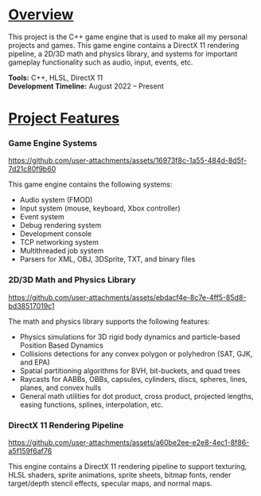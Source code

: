 # **<ins>Overview</ins>**  
This project is the C++ game engine that is used to make all my personal projects and games. This game engine contains a DirectX 11 rendering pipeline, a 2D/3D math and physics library, and systems for important gameplay functionality such as audio, input, events, etc.


**Tools:** C++, HLSL, DirectX 11  
**Development Timeline:** August 2022 – Present


# **<ins>Project Features</ins>**  
### **Game Engine Systems**  
https://github.com/user-attachments/assets/16973f8c-1a55-484d-8d5f-7d21c80f9b60

This game engine contains the following systems:  
- Audio system (FMOD)
- Input system (mouse, keyboard, Xbox controller)
- Event system
- Debug rendering system
- Development console
- TCP networking system
- Multithreaded job system
- Parsers for XML, OBJ, 3DSprite, TXT, and binary files




### **2D/3D Math and Physics Library**  
https://github.com/user-attachments/assets/ebdacf4e-8c7e-4ff5-85d8-bd38517019c1

The math and physics library supports the following features:
- Physics simulations for 3D rigid body dynamics and particle-based Position Based Dynamics
- Collisions detections for any convex polygon or polyhedron (SAT, GJK, and EPA)
- Spatial partitioning algorithms for BVH, bit-buckets, and quad trees
- Raycasts for AABBs, OBBs, capsules, cylinders, discs, spheres, lines, planes, and convex hulls
- General math utilities for dot product, cross product, projected lengths, easing functions, splines, interpolation, etc.




### **DirectX 11 Rendering Pipeline**  
https://github.com/user-attachments/assets/a60be2ee-e2e8-4ec1-8f86-a5f159f6af76

This engine contains a DirectX 11 rendering pipeline to support texturing, HLSL shaders, sprite animations, sprite sheets, bitmap fonts, render target/depth stencil effects, specular maps, and normal maps.
